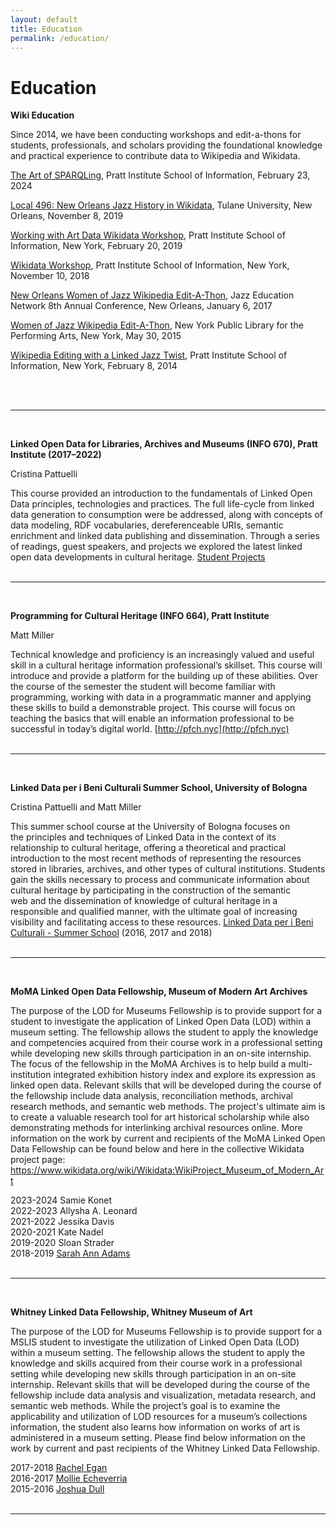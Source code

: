 ```yaml
---
layout: default
title: Education
permalink: /education/
---
```


<h1 class="page-heading">Education</h1>

**Wiki Education**

Since 2014, we have been conducting workshops and edit-a-thons for students, professionals, and scholars providing the foundational knowledge and practical experience to contribute data to Wikipedia and Wikidata.

[The Art of SPARQLing](https://docs.google.com/presentation/d/1CC2rP6dLfplBZfsF1SbHLEBOBCpuf2aQRSEIRBXeQos/edit#slide=id.p), Pratt Institute School of Information, February 23, 2024

[Local 496: New Orleans Jazz History in Wikidata](https://docs.google.com/presentation/d/1qG6Sv-PDc-EdNWrto_qY53YcCaAMpdZzZ4c-X1SWyKU/edit#slide=id.p), Tulane University, New Orleans, November 8, 2019
	
[Working with Art Data Wikidata Workshop](https://www.dropbox.com/s/sbdt5i3birldggx/Wikidata%20Workshop%20spring%202019.pdf?dl=0), Pratt Institute School of Information, New York, February 20, 2019  

[Wikidata Workshop](https://en.wikipedia.org/wiki/Wikipedia:Meetup/NYC/Internal_Wikidata_Workshop_at_Pratt_Institute), Pratt Institute School of Information, New York, November 10, 2018	

[New Orleans Women of Jazz Wikipedia Edit-A-Thon](https://en.wikipedia.org/wiki/Wikipedia:Meetup/New_Orleans/WomenOfJazz), Jazz Education Network 8th Annual Conference, New Orleans, January 6, 2017

[Women of Jazz Wikipedia Edit-A-Thon](https://www.dropbox.com/s/f3geczr2clua1oc/Wikipedia%20Editing%20Workshop.pdf?dl=0), New York Public Library for the Performing Arts, New York, May 30, 2015 

[Wikipedia Editing with a Linked Jazz Twist](https://www.dropbox.com/s/f3geczr2clua1oc/Wikipedia%20Editing%20Workshop.pdf?dl=0), Pratt Institute School of Information, New York, February 8, 2014

<br/><br/>
<hr/>
<br/>

**Linked Open Data for Libraries, Archives and Museums (INFO 670), Pratt Institute (2017–2022)**

Cristina Pattuelli

This course provided an introduction to the fundamentals of Linked Open Data principles, technologies and practices. The full life-cycle from linked data generation to consumption were be addressed, along with concepts of data modeling, RDF vocabularies, dereferenceable URIs, semantic enrichment and linked data publishing and dissemination. Through a series of readings, guest speakers, and projects we explored the latest linked open data developments in cultural heritage. [Student Projects](https://sites.google.com/pratt.edu/pratt-lod/home)<br/><br/>
<hr/>
<br/>

**Programming for Cultural Heritage (INFO 664), Pratt Institute**

Matt Miller

Technical knowledge and proficiency is an increasingly valued and useful skill in a cultural heritage information professional’s skillset. This course will introduce and provide a platform for the building up of these abilities. Over the course of the semester the student will become familiar with programming, working with data in a programmatic manner and applying these skills to build a demonstrable  project. This course will focus on teaching the basics that will enable an information professional to be successful in today’s digital world.
[http://pfch.nyc](http://pfch.nyc)
<br/><br/>
<hr/>
<br/>

**Linked Data per i Beni Culturali Summer School, University of Bologna**

Cristina Pattuelli and Matt Miller

This summer school course at the University of Bologna focuses on the principles and techniques of Linked Data in the context of its relationship to cultural heritage, offering a theoretical and practical introduction to the most recent methods of representing the resources stored in libraries, archives, and other types of cultural institutions. Students gain the skills necessary to process and communicate information about cultural heritage by participating in the construction of the semantic web and the dissemination of knowledge of cultural heritage in a responsible and qualified manner, with the ultimate goal of increasing visibility and facilitating access to these resources.
[Linked Data per i Beni Culturali - Summer School](https://site.unibo.it/linked-data-per-i-beni-culturali/it) (2016, 2017 and 2018)
<br/><br/>
<hr/>
<br/>

**MoMA Linked Open Data Fellowship, Museum of Modern Art Archives**

The purpose of the LOD for Museums Fellowship is to provide support for a student to investigate the application of Linked Open Data (LOD) within a museum setting. The fellowship allows the student to apply the knowledge and competencies acquired from their course work in a professional setting while developing new skills through participation in an on-site internship.  The focus of the fellowship in the MoMA Archives is to help build a multi-institution integrated exhibition history index and explore its expression as linked open data. Relevant skills that will be developed during the course of the fellowship include data analysis, reconciliation methods, archival research methods, and semantic web methods.  The project's ultimate aim is to create a valuable research tool for art historical scholarship while also demonstrating methods for interlinking archival resources online. More information on the work by current and recipients of the MoMA Linked Open Data Fellowship can be  found below and here in the collective Wikidata project page: https://www.wikidata.org/wiki/Wikidata:WikiProject_Museum_of_Modern_Art

2023-2024 Samie Konet<br>
2022-2023 Allysha A. Leonard<br>
2021-2022 Jessika Davis<br>
2020-2021 Kate Nadel<br>
2019-2020 Sloan Strader<br/>
2018-2019 [Sarah Ann Adams](https://sites.google.com/view/momalodfellowship18-19/about)
<br/><br/>
<hr/>
<br/>

**Whitney Linked Data Fellowship, Whitney Museum of Art**

The purpose of the LOD for Museums Fellowship is to provide support for a MSLIS student to investigate the utilization of Linked Open Data (LOD) within a museum setting. The fellowship allows the student to apply the knowledge and skills acquired from their course work in a professional setting while developing new skills through participation in an on-site internship. Relevant skills that will be developed during the course of the fellowship include data analysis and visualization, metadata research, and semantic web methods. While the project’s goal is to examine the applicability and utilization of LOD resources for a museum’s collections information, the student also learns how information on works of art is administered in a museum setting. Please find below information on the work by current and past recipients of the Whitney Linked Data Fellowship.

2017-2018 [Rachel Egan](https://github.com/reganartinfo/hopper)<br/>
2016-2017 [Mollie Echeverria](http://www.mollieecheverria.com/projects/linked-open-data-whitney-museum/)<br/>
2015-2016 [Joshua Dull](http://pfch.nyc/linked_open_data_at_the_whitney/index.html)
<br/><br/>
<hr/>
<br/>
<!-- 
<div class="people-table">
	
	<h4>Semlab Team</h4>
	<table>
		<tbody>

			{% for member in site.data.people_team %}
			  <tr>
			  	<td>{{ member.name }}</td>
			  	<td>{{ member.email }}</td>
			  	<td>{{ member.twitter }}</td>
			  </tr>
			{% endfor %}
		</tbody>
	</table>
</div> -->


<!-- 
This is the base Jekyll theme. You can find out more info about customizing your Jekyll theme, as well as basic Jekyll usage documentation at [jekyllrb.com](https://jekyllrb.com/)

You can find the source code for Minima at GitHub:
[jekyll][jekyll-organization] /
[minima](https://github.com/jekyll/minima)

You can find the source code for Jekyll at GitHub:
[jekyll][jekyll-organization] /
[jekyll](https://github.com/jekyll/jekyll)


[jekyll-organization]: https://github.com/jekyll
 -->
